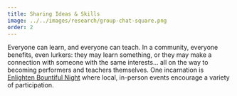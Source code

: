 ```yaml
---
title: Sharing Ideas & Skills
image: ../../images/research/group-chat-square.png
order: 2
---
```


Everyone can learn, and everyone can teach. In a community, everyone benefits,
even lurkers: they may learn something, or they may make a connection with
someone with the same interests... all on the way to becoming performers and
teachers themselves. One incarnation is [Enlighten Bountiful
Night](https://enlightenbountiful.org) where local, in-person events encourage a
variety of participation.
